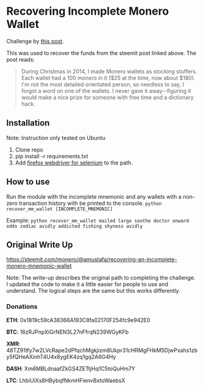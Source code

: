 # Recovering Incomplete Monero Wallet

Challenge by [this post](https://steemit.com/giveaway/@generalizethis/free-monero).

This was used to recover the funds from the steemit post linked above. The post reads: 

> During Christmas in 2014, I made Monero wallets as stocking stuffers. Each wallet had a 100 monero in it ($25 at the time, now about $180). I'm not the most detailed orientated person, so needless to say, I forgot a word on one of the wallets. I never gave it away--figuring it would make a nice prize for someone with free time and a dictionary hack.

## Installation
Note: Instruction only tested on Ubuntu

1. Clone repo
2. pip install -r requirements.txt
3. Add [firefox webdriver for selenium](https://github.com/mozilla/geckodriver/releases) to the path.


## How to use
Run the module with the incomplete mnemonic and any wallets with a non-zero transaction history with be printed to the console.
    `python recover_mm_wallet [INCOMPLETE_MNEMONIC]`

Example:
    `python recover_mm_wallet mailed large soothe doctor onward odds zodiac avidly addicted fishing shyness avidly`

## Original Write Up
https://steemit.com/monero/@amustafa/recovering-an-incomplete-monero-mnemonic-wallet

Note: The write-up describes the original path to completing the challenge. I updated the code to make it a little easier for people to use and understand. The logical steps are the same but this works differently.


### Donations

**ETH**: 0x1819c59cA38366A193C8fa02170F254fc9e942E0

**BTC**: 16zRJPnpXiGrNEN3L27nFfrqN239WGyKFb

**XMR**: 48TZ91tfy7w2LVcRape2dPfqchMgkjizm8Ukpr31cHRMgFHkM5DjwPxahs1zby5fQHeAXinhT4U4x8ygEK4zq1gq2A6G4Hy

**DASH**: Xm6MBLdnaafZkGS4ZETtjHq1C5toQuHm7Y

**LTC**: LhbiUiXs8HBybqfNkmHFienvBxtoWaebsX
